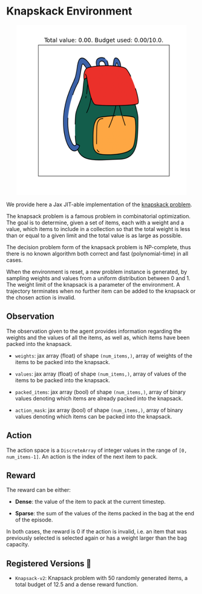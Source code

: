 # Knapskack Environment

<p align="center">
        <img src="../env_anim/knapsack.gif" width="450"/>
</p>

We provide here a Jax JIT-able implementation of the
[knapskack problem](https://en.wikipedia.org/wiki/Knapsack_problem).

The knapsack problem is a famous problem in combinatorial optimization. The goal is to determine,
given a set of items, each with a weight and a value, which items to include in a collection so that
the total weight is less than or equal to a given limit and the total value is as large as possible.

The decision problem form of the knapsack problem is NP-complete, thus there is no known
algorithm both correct and fast (polynomial-time) in all cases.

When the environment is reset, a new problem instance is generated, by sampling weights and values
from a uniform distribution between 0 and 1. The weight limit of the knapsack is a parameter of the
environment.
A trajectory terminates when no further item can be added to the knapsack or the chosen action
is invalid.


## Observation
The observation given to the agent provides information regarding the weights and the values of all the items,
as well as, which items have been packed into the knapsack.

- `weights`: jax array (float) of shape `(num_items,)`, array of weights of the items to be
packed into the knapsack.

- `values`: jax array (float) of shape `(num_items,)`, array of values of the items to be packed
into the knapsack.

- `packed_items`: jax array (bool) of shape `(num_items,)`, array of binary values denoting which
items are already packed into the knapsack.

- `action_mask`: jax array (bool) of shape `(num_items,)`, array of binary values denoting which
items can be packed into the knapsack.


## Action
The action space is a `DiscreteArray` of integer values in the range of `[0, num_items-1]`. An
action is the index of the next item to pack.


## Reward
The reward can be either:

- **Dense**: the value of the item to pack at the current timestep.

- **Sparse**: the sum of the values of the items packed in the bag at the end of the episode.

In both cases, the reward is 0 if the action is invalid, i.e. an item that was previously
selected is selected again or has a weight larger than the bag capacity.


## Registered Versions 📖
- `Knapsack-v2`: Knapsack problem with 50 randomly generated items, a total budget of 12.5 and a
dense reward function.

